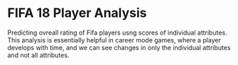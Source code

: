 # FIFA 18 Player Analysis

Predicting ovreall rating of Fifa players usng scores of individual attributes.
This analysis is essentially helpful in career mode games, where a player develops with time, and we can see changes in only the individual attributes and not all attributes.

